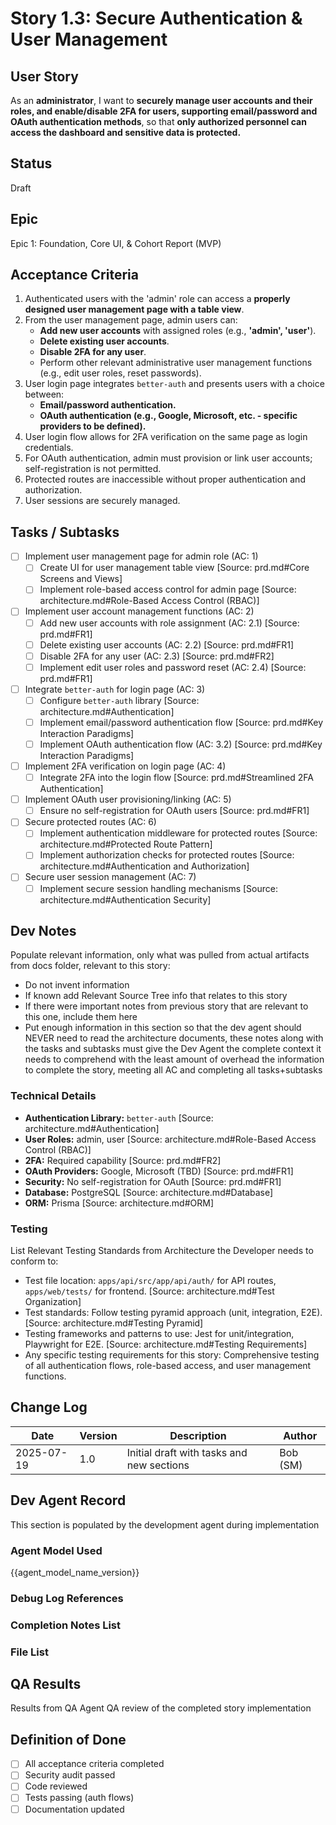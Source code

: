 # Story 1.3: Secure Authentication & User Management

## User Story
As an **administrator**,
I want to **securely manage user accounts and their roles, and enable/disable 2FA for users, supporting email/password and OAuth authentication methods**,
so that **only authorized personnel can access the dashboard and sensitive data is protected.**

## Status
Draft

## Epic
Epic 1: Foundation, Core UI, & Cohort Report (MVP)

## Acceptance Criteria
1. Authenticated users with the 'admin' role can access a **properly designed user management page with a table view**.
2. From the user management page, admin users can:
   - **Add new user accounts** with assigned roles (e.g., **'admin', 'user'**).
   - **Delete existing user accounts**.
   - **Disable 2FA for any user**.
   - Perform other relevant administrative user management functions (e.g., edit user roles, reset passwords).
3. User login page integrates `better-auth` and presents users with a choice between:
   - **Email/password authentication.**
   - **OAuth authentication (e.g., Google, Microsoft, etc. - specific providers to be defined).**
4. User login flow allows for 2FA verification on the same page as login credentials.
5. For OAuth authentication, admin must provision or link user accounts; self-registration is not permitted.
6. Protected routes are inaccessible without proper authentication and authorization.
7. User sessions are securely managed.

## Tasks / Subtasks
- [ ] Implement user management page for admin role (AC: 1)
  - [ ] Create UI for user management table view [Source: prd.md#Core Screens and Views]
  - [ ] Implement role-based access control for admin page [Source: architecture.md#Role-Based Access Control (RBAC)]
- [ ] Implement user account management functions (AC: 2)
  - [ ] Add new user accounts with role assignment (AC: 2.1) [Source: prd.md#FR1]
  - [ ] Delete existing user accounts (AC: 2.2) [Source: prd.md#FR1]
  - [ ] Disable 2FA for any user (AC: 2.3) [Source: prd.md#FR2]
  - [ ] Implement edit user roles and password reset (AC: 2.4) [Source: prd.md#FR1]
- [ ] Integrate `better-auth` for login page (AC: 3)
  - [ ] Configure `better-auth` library [Source: architecture.md#Authentication]
  - [ ] Implement email/password authentication flow [Source: prd.md#Key Interaction Paradigms]
  - [ ] Implement OAuth authentication flow (AC: 3.2) [Source: prd.md#Key Interaction Paradigms]
- [ ] Implement 2FA verification on login page (AC: 4)
  - [ ] Integrate 2FA into the login flow [Source: prd.md#Streamlined 2FA Authentication]
- [ ] Implement OAuth user provisioning/linking (AC: 5)
  - [ ] Ensure no self-registration for OAuth users [Source: prd.md#FR1]
- [ ] Secure protected routes (AC: 6)
  - [ ] Implement authentication middleware for protected routes [Source: architecture.md#Protected Route Pattern]
  - [ ] Implement authorization checks for protected routes [Source: architecture.md#Authentication and Authorization]
- [ ] Secure user session management (AC: 7)
  - [ ] Implement secure session handling mechanisms [Source: architecture.md#Authentication Security]

## Dev Notes
Populate relevant information, only what was pulled from actual artifacts from docs folder, relevant to this story:
- Do not invent information
- If known add Relevant Source Tree info that relates to this story
- If there were important notes from previous story that are relevant to this one, include them here
- Put enough information in this section so that the dev agent should NEVER need to read the architecture documents, these notes along with the tasks and subtasks must give the Dev Agent the complete context it needs to comprehend with the least amount of overhead the information to complete the story, meeting all AC and completing all tasks+subtasks

### Technical Details
- **Authentication Library:** `better-auth` [Source: architecture.md#Authentication]
- **User Roles:** admin, user [Source: architecture.md#Role-Based Access Control (RBAC)]
- **2FA:** Required capability [Source: prd.md#FR2]
- **OAuth Providers:** Google, Microsoft (TBD) [Source: prd.md#FR1]
- **Security:** No self-registration for OAuth [Source: prd.md#FR1]
- **Database:** PostgreSQL [Source: architecture.md#Database]
- **ORM:** Prisma [Source: architecture.md#ORM]

### Testing
List Relevant Testing Standards from Architecture the Developer needs to conform to:
- Test file location: `apps/api/src/app/api/auth/` for API routes, `apps/web/tests/` for frontend. [Source: architecture.md#Test Organization]
- Test standards: Follow testing pyramid approach (unit, integration, E2E). [Source: architecture.md#Testing Pyramid]
- Testing frameworks and patterns to use: Jest for unit/integration, Playwright for E2E. [Source: architecture.md#Testing Requirements]
- Any specific testing requirements for this story: Comprehensive testing of all authentication flows, role-based access, and user management functions.

## Change Log
| Date | Version | Description | Author |
|---|---|---|---|
| 2025-07-19 | 1.0 | Initial draft with tasks and new sections | Bob (SM) |

## Dev Agent Record
This section is populated by the development agent during implementation

### Agent Model Used
{{agent_model_name_version}}

### Debug Log References

### Completion Notes List

### File List

## QA Results
Results from QA Agent QA review of the completed story implementation

## Definition of Done
- [ ] All acceptance criteria completed
- [ ] Security audit passed
- [ ] Code reviewed
- [ ] Tests passing (auth flows)
- [ ] Documentation updated